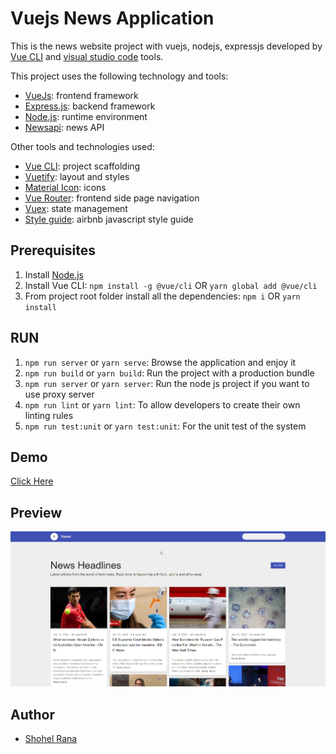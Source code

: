# Vuejs News Application

This is the news website project with vuejs, nodejs, expressjs developed by [Vue CLI](https://cli.vuejs.org/) and [visual studio code](https://code.visualstudio.com/) tools.

This project uses the following technology and tools:
* [VueJs](https://vuejs.org/): frontend framework
* [Express.js](http://expressjs.com): backend framework
* [Node.js](https://nodejs.org): runtime environment
* [Newsapi](https://newsapi.org/): news API

Other tools and technologies used:
* [Vue CLI](https://cli.vuejs.org/): project scaffolding
* [Vuetify](https://vuetifyjs.com/en/): layout and styles
* [Material Icon](https://materialdesignicons.com/): icons
* [Vue Router](https://router.vuejs.org/): frontend side page navigation
* [Vuex](https://vuex.vuejs.org/): state management
* [Style guide](https://github.com/airbnb/javascript): airbnb javascript style guide

## Prerequisites
1. Install [Node.js](https://nodejs.org)
2. Install Vue CLI: `npm install -g @vue/cli` OR `yarn global add @vue/cli`
3. From project root folder install all the dependencies: `npm i` OR `yarn install`

## RUN
1. `npm run server` or `yarn serve`: Browse the application and enjoy it
2. `npm run build` or `yarn build`: Run the project with a production bundle
3. `npm run server` or `yarn server`: Run the node js project if you want to use proxy server
4. `npm run lint` or `yarn lint`: To allow developers to create their own linting rules
5. `npm run test:unit` or `yarn test:unit`: For the unit test of the system

## Demo
[Click Here](https://manatal-news.netlify.app/)

## Preview
![Preview](https://raw.githubusercontent.com/mdshohelrana/news-app/main/demo.png "Preview")

## Author
* [Shohel Rana](https://github.com/mdshohelrana)

